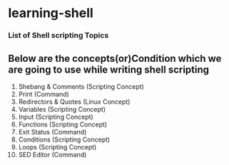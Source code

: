 # learning-shell
### List of Shell scripting Topics
## Below are the concepts(or)Condition which we are going to use while writing shell scripting

1. Shebang & Comments            (Scripting Concept)
2. Print                         (Command)
3. Redirectors & Quotes          (Linux Concept)
4. Variables                     (Scripting Concept)
5. Input                         (Scripting Concept)
6. Functions                     (Scripting Concept)
7. Exit Status                   (Command)
8. Conditions                    (Scripting Concept)
9. Loops                         (Scripting Concept)
10. SED Editor                   (Command)
